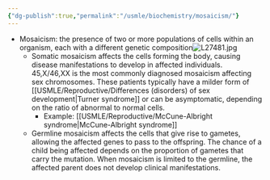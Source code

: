 ```yaml
---
{"dg-publish":true,"permalink":"/usmle/biochemistry/mosaicism/"}
---
```


- Mosaicism: the presence of two or more populations of cells within an organism, each with a different genetic composition![L27481.jpg](/img/user/appendix/L27481.jpg)
	- Somatic mosaicism affects the cells forming the body, causing disease manifestations to develop in affected individuals.  45,X/46,XX is the most commonly diagnosed mosaicism affecting sex chromosomes.  These patients typically have a milder form of [[USMLE/Reproductive/Differences (disorders) of sex development\|Turner syndrome]] or can be asymptomatic, depending on the ratio of abnormal to normal cells.
		- Example: [[USMLE/Reproductive/McCune-Albright syndrome\|McCune-Albright syndrome]]
	- Germline mosaicism affects the cells that give rise to gametes, allowing the affected genes to pass to the offspring.  The chance of a child being affected depends on the proportion of gametes that carry the mutation.  When mosaicism is limited to the germline, the affected parent does not develop clinical manifestations.

